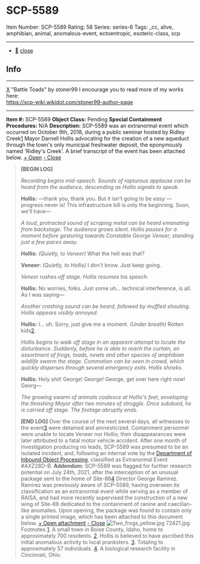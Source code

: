 # SCP-5589
Item Number: SCP-5589
Rating: 58
Series: series-6
Tags: _cc, alive, amphibian, animal, anomalous-event, ectoentropic, esoteric-class, scp

---

  * [](javascript:;)
[close](javascript:;)
## Info
* * *
[X](javascript:;)
"Battle Toads" by stoner99
I encourage you to read more of my works here:  
<https://scp-wiki.wikidot.com/stoner99-author-page>
* * *

**Item #:** SCP-5589
**Object Class:** Pending
**Special Containment Procedures:** N/A
**Description:** SCP-5589 was an extranormal event which occurred on October 9th, 2018, during a public seminar hosted by Ridley Creek[1](javascript:;) Mayor Darnell Hollis advocating for the creation of a new aqueduct through the town's only municipal freshwater deposit, the eponymously named 'Ridley's Creek'. A brief transcript of the event has been attached below.
[\+ Open](javascript:;)
[\- Close](javascript:;)
> **[BEGIN LOG]**  
>    
>  _Recording begins mid-speech. Sounds of rapturous applause can be heard from the audience, descending as Hollis signals to speak._  
>    
>  **Hollis:** —thank you, thank you. But it isn't going to be _easy_ — progress never is! This infrastructure bill is only the beginning. Soon, we'll have—  
>    
>  _A loud, protracted sound of scraping metal can be heard emanating from backstage. The audience grows silent. Hollis pauses for a moment before gesturing towards Constable George Veneer, standing just a few paces away._  
>    
>  **Hollis:** _(Quietly, to Veneer)_ What the hell was that?  
>    
>  **Veneer:** _(Quietly, to Hollis)_ I don't know. Just keep going.  
>    
>  _Veneer rushes off stage. Hollis resumes his speech._  
>    
>  **Hollis:** No worries, folks. Just some uh… technical interference, is all. As I was saying—  
>    
>  _Another crashing sound can be heard, followed by muffled shouting. Hollis appears visibly annoyed._  
>    
>  **Hollis:** I… uh. Sorry, just give me a moment. _(Under breath)_ Rotten kids[2](javascript:;).  
>    
>  _Hollis begins to walk off stage in an apparent attempt to locate the disturbance. Suddenly, before he is able to reach the curtain, an assortment of frogs, toads, newts and other species of amphibian wildlife swarm the stage. Commotion can be seen in crowd, which quickly disperses through several emergency exits. Hollis shrieks._  
>    
>  **Hollis:** Holy _shit_! George! George! George, get over here right now! Georg—  
>    
>  _The growing swarm of animals coalesce at Hollis's feet, enveloping the thrashing Mayor after two minutes of struggle. Once subdued, he is carried off stage. The footage abruptly ends._  
>    
>  **[END LOG]**
Over the course of the next several days, all witnesses to the event[3](javascript:;) were detained and amnesticized. Containment personnel were unable to locate Veneer nor Hollis; their disappearances were later attributed to a fatal motor vehicle accident.
After one month of investigation producing no leads, SCP-5589 was presumed to be an isolated incident, and, following an internal vote by the [Department of Inbound Object Processing](https://scp-wiki.wikidot.com/scp-726-ex), classified as Extranormal Event #AXZ28D-B.
**Addendum:** SCP-5589 was flagged for further research potential on July 24th, 2021, after the interception of an unusual package sent to the home of Site-88[4](javascript:;) Director George Ramirez. Ramirez was previously aware of SCP-5589, having overseen its classification as an extranormal event while serving as a member of RAISA, and had more recently supervised the construction of a new wing of Site-88 dedicated to the containment of ranine and caecilian-like anomalies.
Upon opening, the package was found to contain only a single printed image, which has been attached to this document below.
[\+ Open attachment](javascript:;)
[\- Close](javascript:;)
![Two_frogs_yellow.jpg](https://scp-sandbox-3.wdfiles.com/local--files/stoner995/Two_frogs_yellow.jpg)
72421.jpg
Footnotes
[1](javascript:;). A small town in Boise County, Idaho, home to approximately 700 residents.
[2](javascript:;). Hollis is believed to have ascribed this initial anomalous activity to local pranksters.
[3](javascript:;). Totaling to approximately 57 individuals.
[4](javascript:;). A biological research facility in Cincinnati, Ohio.